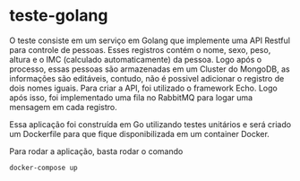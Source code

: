 # teste-golang


O teste consiste em um serviço em Golang que implemente uma API Restful para controle de pessoas. Esses registros contém o nome, sexo, peso, altura e o IMC (calculado automaticamente) da pessoa. Logo após o processo, essas pessoas são armazenadas em um Cluster do MongoDB, as informações são editáveis, contudo, não é possivel adicionar o registro de dois nomes iguais. Para criar a API, foi utilizado o framework Echo. Logo após isso, foi implementado uma fila no RabbitMQ para logar uma mensagem em cada registro. 

Essa aplicação foi construída em Go utilizando testes unitários e será criado um Dockerfile para que fique disponibilizada em um container Docker.

Para rodar a aplicação, basta rodar o comando
```
docker-compose up
```
